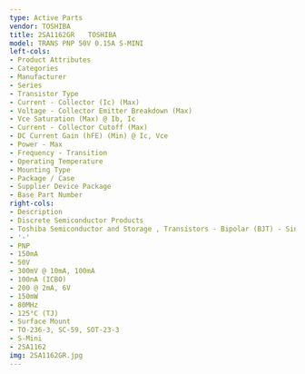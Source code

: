 ```yaml
---
type: Active Parts
vendor: TOSHIBA
title: 2SA1162GR　　TOSHIBA
model: TRANS PNP 50V 0.15A S-MINI
left-cols:
- Product Attributes
- Categories
- Manufacturer
- Series
- Transistor Type
- Current - Collector (Ic) (Max)
- Voltage - Collector Emitter Breakdown (Max)
- Vce Saturation (Max) @ Ib, Ic
- Current - Collector Cutoff (Max)
- DC Current Gain (hFE) (Min) @ Ic, Vce
- Power - Max
- Frequency - Transition
- Operating Temperature
- Mounting Type
- Package / Case
- Supplier Device Package
- Base Part Number
right-cols:
- Description
- Discrete Semiconductor Products
- Toshiba Semiconductor and Storage , Transistors - Bipolar (BJT) - Single
- '-'
- PNP
- 150mA
- 50V
- 300mV @ 10mA, 100mA
- 100nA (ICBO)
- 200 @ 2mA, 6V
- 150mW
- 80MHz
- 125°C (TJ)
- Surface Mount
- TO-236-3, SC-59, SOT-23-3
- S-Mini
- 2SA1162
img: 2SA1162GR.jpg
---
```

